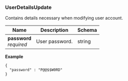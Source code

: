 
<a name="userdetailsupdate"></a>
### UserDetailsUpdate
Contains details necessary when modifying user account.


|Name|Description|Schema|
|---|---|---|
|**password**  <br>*required*|User password.|string|

**Example**
```
{
  "password" : "P@@$$W0RD"
}
```



